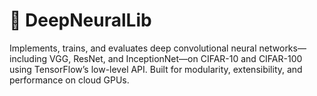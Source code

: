 # 🧠 DeepNeuralLib
Implements, trains, and evaluates deep convolutional neural networks—including VGG, ResNet, and InceptionNet—on CIFAR-10 and CIFAR-100 using TensorFlow’s low-level API. Built for modularity, extensibility, and performance on cloud GPUs.
